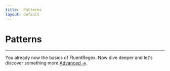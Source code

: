 ```yaml
---
title:  Patterns
layout: default
---
```


# Patterns


---

You already now the basics of FluentRegex. Now dive deeper and let's discover something more [Advanced →](../advance).